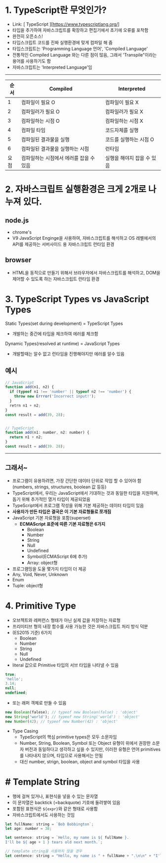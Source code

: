 # 1. TypeScript란 무엇인가?
- Link: [ TypeScript ][https://www.typescriptlang.org/]
- 타입을 추가하여 자바스크립트를 확장하고 편집기에서 초기에 오류를 포착함
- 완전히 오픈소스!
- 타입스크립트 코드를 진짜 실행환경에 맞게 컴파일 해 줌
- 타입스크립트는 'Programming Language 언어', 'Compiled Language'
- 전통적인 Compiled Language 와는 다른 점이 많음, 그래서 'Transpile"이라는 용어를 사용하기도 함
- 자바스크립트는 'Interpreted Language'임
---
순서 | Compiled | Interpreted
-- | -- | --
1 | 컴파일이 필요 O | 컴파일이 필요 X
2 | 컴파일러가 필요 O | 컴파일러가 필요 X
3 | 컴파일하는 시점 O | 컴파일하는 시점 X
4 | 컴파일 타임 | 코드자체를 실행
5 | 컴파일된 결과물을 실행 | 코드를 실행하는 시점 O
6 | 컴파일된 결과물을 실행하는 시점 | 런타임
요점 | 컴파일하는 시점에서 에러를 잡을 수 있음 | 실행을 해야지 잡을 수 있음


# 2. 자바스크립트 실행환경은 크게 2개로 나누져 있다.
## node.js
- chrome's
- V9 JavaScript Enginge을 사용하여, 자바스크립트를 해석하고 OS 레벨에서의 API를 제공하는 서버사이드 용 자바스크립트 런타임 환경

## browser
- HTML을 동적으로 만들기 위해서 브라우저에서 자바스크립트를 해석하고, DOM을 제어할 수 있도록 하는 자바스크립트 런타임 환경

# 3. TypeScript Types vs JavaScript Types
Static Types(set during development) = TypeScript Types
- 개발하는 중간에 타입을 체크하여 에러를 체크함

Dynamic Types(resolved at runtime) = JavaScript Types
- 개발할때는 알수 없고 런타임을 진행해야지만 에러를 알수 있음

## 예시
```js
// JavaScript
function add(n1, n2) {
  if (typeof n1 !== 'number' || typeof n2 !== 'number') {
    throw new Errror('Incorrect input!');
  }
  retrn n1 + n2;
}
const result = add(39, 28);


// TypeScript
function add(n1: number, n2: number) {
  return n1 + n2;
}
const result = add(39. 28);
```
---
## 그래서~
-  프로그램이 유용하려면, 가장 간단한 데이터 단위로 작업 할 수 있어야 함(numbers, strings, structures, boolean 값 등등)
- TypeScript에서, 우리는 JavaScript에서 기대하는 것과 동일한 타입을 지원하며, 돕기 위해 추가적인 열거 타입이 제공되었음
- TypeScript에서 프로그램 작성을 위해 기본 제공하는 데이터 타입이 있음
- **사용자가 만든 타입은 결국은 이 기본 자료형들로 쪼개짐**
- JavaScript 기본 자료형을 포함(superset)
  - **ECMAScript 표준에 따른 기본 자료형은 6가지**
    - Boolean
    - Number
    - String
    - Null
    - Undefined
    - Symbol(ECMAScript 6에 추가)
    - Array: object형
- 프로그램밍을 도울 몇가지 타입이 더 제공
- Any, Void, Never, Unknown
- Enum
- Tuple: object형

# 4. Primitive Type
- 오브젝트와 레퍼런스 형태가 아닌 실제 값을 저장하는 자료형
- 프리미티브 형의 내장 함수를 사용 가능한 것은 자바스크립트 처리 방식 덕분
- (ES2015 기준) 6가지
  - Boolean
  - Number
  - String
  - Null
  - Undefined
- literal 값으로 Primitive 타입의 서브 타입을 나타낼 수 있음
```js
true;
'hello';
3.14;
null;
undefined;
```
- 또는 래퍼 객체로 만들 수 있음
```js
new Boolean(falese); // typeof new Boolean(false) : 'object'
new String('world'); // typeof new String('world') : 'object'
new Number(42); // typeof new Number(42) : 'object'
```
- Type Casing
  - TypeScript의 핵심 primitive types은 모두 소문자임
  - Number, String, Boolean, Symbol 또는 Object 유형이 위에서 권장한 소문자 버전과 동일하다고 생각하고 싶을 수 있지만, 이러한 유형은 언어 primitives를 나타내지 않으며, 타입으로 사용해서는 안됨
  - 대신 number, strign, boolean, object and symbol 타입을 사용

# # Template String
- 행에 걸쳐 있거나, 표현식을 넣을 수 있는 문자열
- 이 문자열은 backtick (=backquote) 기호에 둘려쌓여 있음
- 포함된 표현식은 `${expr}`와 같은 형태로 사용함
- 자바스크립트에서도 사용하는 것임
```js
let fullName: string = `Bob Bobbington`;
let age: number = 38;

let sentence: string = `Hello, my name is ${ fullName }.
I'll be ${ age + 1 } tears old next month.`;

// template string을 사용하지 않을 경우
let centence: string = "Hello, my name is " + fullName + ".\n\n" + "I'll be " + (age + 1) + " years old next month.";
```


